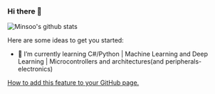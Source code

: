 ### Hi there 👋

<!--
**Mins0o/Mins0o** is a ✨ _special_ ✨ repository because its `README.md` (this file) appears on your GitHub profile.
-->
![Minsoo's github stats](https://github-readme-stats.vercel.app/api?username=Mins0o)


Here are some ideas to get you started:

- 🌱 I’m currently learning C#/Python | Machine Learning and Deep Learning | Microcontrollers and architectures(and peripherals-electronics)



[How to add this feature to your GitHub page.]()
